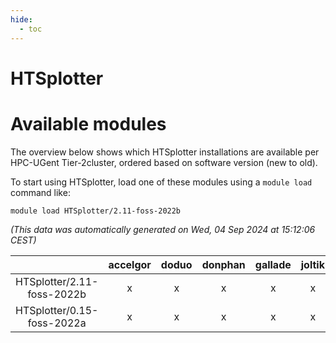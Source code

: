 ```yaml
---
hide:
  - toc
---
```


HTSplotter
==========

# Available modules


The overview below shows which HTSplotter installations are available per HPC-UGent Tier-2cluster, ordered based on software version (new to old).

To start using HTSplotter, load one of these modules using a `module load` command like:

```shell
module load HTSplotter/2.11-foss-2022b
```

*(This data was automatically generated on Wed, 04 Sep 2024 at 15:12:06 CEST)*  

| |accelgor|doduo|donphan|gallade|joltik|shinx|skitty|
| :---: | :---: | :---: | :---: | :---: | :---: | :---: | :---: |
|HTSplotter/2.11-foss-2022b|x|x|x|x|x|-|x|
|HTSplotter/0.15-foss-2022a|x|x|x|x|x|-|x|
